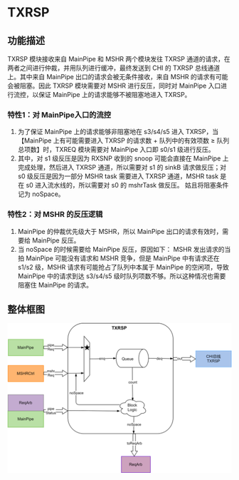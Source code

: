 # TXRSP

## 功能描述
TXRSP 模块接收来自 MainPipe 和 MSHR 两个模块发往 TXRSP 通道的请求，在两者之间进行仲裁，并用队列进行缓冲，最终发送到 CHI 的 TXRSP 总线通道上。其中来自 MainPipe 出口的请求会被无条件接收，来自 MSHR 的请求有可能会被阻塞。因此 TXRSP 模块需要对 MSHR 进行反压，同时对 MainPipe 入口进行流控，以保证 MainPipe 上的请求能够不被阻塞地进入 TXRSP。

### 特性1：对 MainPipe入口的流控
1. 为了保证 MainPipe 上的请求能够非阻塞地在 s3/s4/s5 进入 TXRSP，当【MainPipe 上有可能需要进入 TXRSP 的请求数 + 队列中的有效项数 ≥ 队列总项数】时，TXREQ 模块需要对 MainPipe 入口即 s0/s1 级进行反压。
2. 其中，对 s1 级反压是因为 RXSNP 收到的 snoop 可能会直接在 MainPipe 上完成处理，然后进入 TXRSP 通道，所以需要对 s1 的 sinkB 请求做反压；对 s0 级反压是因为一部分 MSHR task 需要进入 TXRSP 通道，MSHR task 是在 s0 进入流水线的，所以需要对 s0 的 mshrTask 做反压。
姑且将阻塞条件记为 noSpace。

### 特性2：对 MSHR 的反压逻辑
1. MainPipe 的仲裁优先级大于 MSHR，所以 MainPipe 出口的请求有效时，需要给 MainPipe 反压。
2. 当 noSpace 的时候需要给 MainPipe 反压，原因如下：
MSHR 发出请求的当拍 MainPipe 可能没有请求和 MSHR 竞争，但是 MainPipe 中有请求还在 s1/s2 级，MSHR 请求有可能抢占了队列中本属于 MainPipe 的空闲项，导致 MainPipe 中的请求到达 s3/s4/s5 级时队列项数不够。所以这种情况也需要阻塞住 MainPipe 的请求。

## 整体框图
![TXRSP](./figure/TXRSP.svg)

